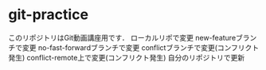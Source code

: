 # git-practice
このリポジトリはGit動画講座用です．
ローカルリポで変更
new-featureブランチで変更
no-fast-forwardブランチで変更
conflictブランチで変更(コンフリクト発生)
conflict-remote上で変更(コンフリクト発生)
自分のリポジトリで更新